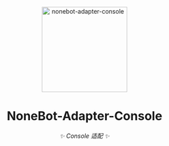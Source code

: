 <p align="center">
  <a href="https://v2.nonebot.dev/"><img src="https://v2.nonebot.dev/logo.png" width="200" alt="nonebot-adapter-console"></a>
</p>

<div align="center">

# NoneBot-Adapter-Console

_✨ Console 适配 ✨_

</div>
